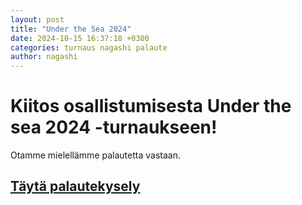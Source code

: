 ```yaml
---
layout: post
title: "Under the Sea 2024"
date: 2024-10-15 16:37:18 +0300
categories: turnaus nagashi palaute
author: nagashi
---
```

# Kiitos osallistumisesta Under the sea 2024 -turnaukseen!  
Otamme mielellämme palautetta vastaan.  
## [Täytä palautekysely](https://forms.gle/7Mb2LQiBw6fDJBUs8)  
